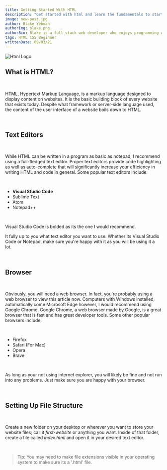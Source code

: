 ```yaml
---
title: Getting Started With HTML
description: "Get started with html and learn the fundamentals to start building your own websites."
image: new-post.jpg
author: Blake Yeboah
authorImg: blake.png
authorBio: Blake is a full stack web developer who enjoys programming web applications. He has developed a strong passion for the software development industry over the years and love what I do.
tags: HTML CSS Beginner
writtenDate: 09/03/21
---
```


<img src="/post-images/html-logo.png" alt="Html Logo">

## What is HTML?

<br>

HTML, Hypertext Markup Language, is a markup language designed to display content on websites. It is the basic building block of every website that exists today. Despite what framework or server-side language used, the content of the user interface of a website boils down to HTML.

<br>

## Text Editors

<br>

While HTML can be written in a program as basic as notepad, I recommend using a full-fledged text editor. Proper text editors provide code highlighting as well as auto-complete that will significantly increase your efficiency in writing HTML and code in general. Some popular text editors include:

<br>

- **Visual Studio Code**
- Sublime Text
- Atom
- Notepad++
  
<br>

Visual Studio Code is bolded as its the one I would recommend.

It fully up to you what text editor you want to use. Whether its Visual Studio Code or Notepad, make sure you're happy with it as you will be using it a lot.

<br>

## Browser

<br>

Obviously, you will need a web browser. In fact, you're probably using a web browser to view this article now. Computers with Windows installed, automatically come Microsoft Edge however, I would recommend using Google Chrome. Google Chrome, a web browser made by Google, is a great browser that is fast and has great developer tools. Some other popular browsers include:

<br>

- Firefox
- Safari (For Mac)
- Opera
- Brave

<br>

As long as your not using internet explorer, you will likely be fine and not run into any problems. Just make sure you are happy with your browser.

<br>

## Setting Up File Structure

<br>

Create a new folder on your desktop or wherever you want to store your website files; call it _first-website_ or anything you want. Inside of that folder, create a file called _index.html_ and open it in your desired text editor.

<br>

<blockquote>Tip: You may need to make file extensions visible in your operating system to make sure its a '.html' file.</blockquote>

<br><br>